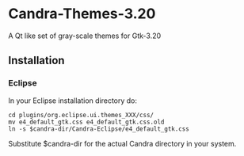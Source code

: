 # Candra-Themes-3.20
A Qt like set of gray-scale themes for Gtk-3.20

## Installation

### Eclipse
In your Eclipse installation directory do:

	cd plugins/org.eclipse.ui.themes_XXX/css/
	mv e4_default_gtk.css e4_default_gtk.css.old
	ln -s $candra-dir/Candra-Eclipse/e4_default_gtk.css

Substitute $candra-dir for the actual Candra directory in your system.
